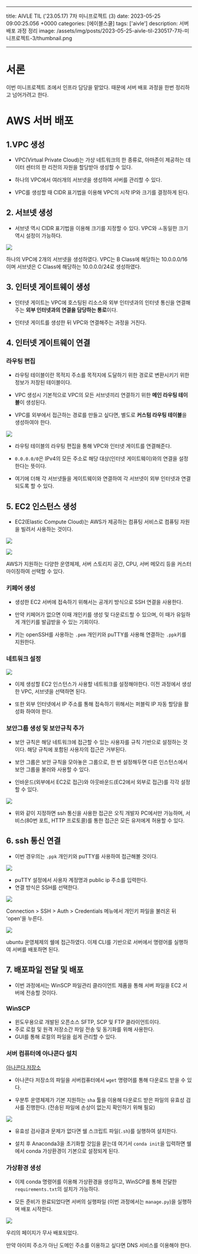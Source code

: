 

---
title: AIVLE TIL ('23.05.17) 7차 미니프로젝트 (3)
date: 2023-05-25 09:00:25.056 +0000
categories: [에이블스쿨]
tags: ['aivle']
description: 서버배포 과정 정리
image: /assets/img/posts/2023-05-25-aivle-til-230517-7차-미니프로젝트-3/thumbnail.png

---


# 서론

이번 미니프로젝트 조에서 인프라 담당을 맡았다.
때문에 서버 배포 과정을 한번 정리하고 넘어가려고 한다.

# AWS 서버 배포

## 1.VPC 생성

- VPC(Virtual Private Cloud)는 가상 네트워크의 한 종류로, 아마존이 제공하는 데이터 센터의 한 리전의 자원을 할당받아 생성할 수 있다.

- 하나의 VPC에서 여러개의 서브넷을 생성하여 서버를 관리할 수 있다.

- VPC를 생성할 때 CIDR 표기법을 이용해 VPC의 시작 IP와 크기를 결정하게 된다.

## 2. 서브넷 생성

- 서브넷 역시 CIDR 표기법을 이용해 크기를 지정할 수 있다. VPC와 ㅗ동일한 크기 역시 설정이 가능하다.

![](/assets/img/posts/2023-05-25-aivle-til-230517-7차-미니프로젝트-3/img0.png)

하나의 VPC에 2개의 서브넷을 생성하였다.
VPC는 B Class에 해당하는 10.0.0.0/16이며 서브넷은 C Class에 해당하는 10.0.0.0/24로 생성하였다.

## 3. 인터넷 게이트웨이 생성

- 인터넷 게이트는 VPC에 호스팅된 리소스와 외부 인터넷과의 인터넷 통신을 연결해주는 **외부 인터넷과의 연결을 담당하는 통로**이다.

- 인터넷 게이트를 생성한 뒤 VPC와 연결해주는 과정을 거친다.

## 4. 인터넷 게이트웨이 연결

### 라우팅 편집

- 라우팅 테이블이란 목적지 주소를 목적지에 도달하기 위한 경로로 변환시키기 위한 정보가 저장된 테이블이다.

- VPC 생성시 기본적으로 VPC의 모든 서브넷끼리 연결하기 위한 **메인 라우팅 테이블**이 생성된다.
- VPC를 외부에서 접근하는 경로를 만들고 싶다면, 별도로 **커스텀 라우팅 테이블**을 생성하여야 한다.

![](/assets/img/posts/2023-05-25-aivle-til-230517-7차-미니프로젝트-3/img1.png)

- 라우팅 테이블의 라우팅 편집을 통해 VPC와 인터넷 게이트를 연결해준다. 
- `0.0.0.0/0`은 IPv4의 모든 주소로 해당 대상(인터넷 게이트웨이)와의 연결을 설정한다는 뜻이다.


- 여기에 더해 각 서브넷들을 게이트웨이와 연결하여 각 서브넷이 외부 인터넷과 연결되도록 할 수 있다.

## 5. EC2 인스턴스 생성

- EC2(Elastic Compute Cloud)는 AWS가 제공하는 컴퓨팅 서비스로 컴퓨팅 자원을 빌려서 사용하는 것이다.

![](/assets/img/posts/2023-05-25-aivle-til-230517-7차-미니프로젝트-3/img2.png)

![](/assets/img/posts/2023-05-25-aivle-til-230517-7차-미니프로젝트-3/img3.png)

AWS가 지원하는 다양한 운영체제, 서버 스토리지 공간, CPU, 서버 메모리 등을 커스터마이징하여 선택할 수 있다.

### 키페어 생성

- 생성한 EC2 서버에 접속하기 위해서는 공개키 방식으로 SSH 연결을 사용한다.

- 만약 키페어가 없으면 이때 개인키를 생성 및 다운로드할 수 있으며, 이 때가 유일하게 개인키를 발급받을 수 있는 기회이다.

- 키는 openSSH를 사용하는 `.pem` 개인키와 puTTY를 사용해 연결하는 `.ppk`키를 지원한다.

### 네트워크 설정

![](/assets/img/posts/2023-05-25-aivle-til-230517-7차-미니프로젝트-3/img4.png)

- 이제 생성할 EC2 인스턴스가 사용할 네트워크를 설정해야한다. 이전 과정에서 생성한 VPC, 서브넷을 선택하면 된다.

- 또한 외부 인터넷에서 IP 주소를 통해 접속하기 위해서는 퍼블릭 IP 자동 할당을 활성화 하여야 한다.

### 보안그룹 생성 및 보안규칙 추가

- 보안 규칙은 해당 네트워크에 접근할 수 있는 사용자를 규칙 기반으로 설정하는 것이다. 해당 규칙에 포함된 사용자의 접근은 거부된다.

- 보안 그룹은 보안 규칙을 모아놓은 그룹으로, 한 번 설정해두면 다른 인스턴스에서 보안 그룹을 불러와 사용할 수 있다.

- 인바운드(외부에서 EC2로 접근)와 아웃바운드(EC2에서 외부로 접근)를 각각 설정할 수 있다.

![](/assets/img/posts/2023-05-25-aivle-til-230517-7차-미니프로젝트-3/img5.png)

- 위와 같이 지정하면 ssh 통신을 사용한 접근은 오직 개발자 PC에서만 가능하며, 서비스(80번 포트, HTTP 프로토콜)를 통한 접근은 모든 유저에게 허용할 수 있다.

## 6. ssh 통신 연결

- 이번 경우의는 `.ppk` 개인키와 puTTY를 사용하여 접근해볼 것이다.

![](/assets/img/posts/2023-05-25-aivle-til-230517-7차-미니프로젝트-3/img6.png)

- puTTY 설정에서 사용자 계정명과 public ip 주소를 입력한다.
- 연결 방식은 SSH를 선택한다.

![](/assets/img/posts/2023-05-25-aivle-til-230517-7차-미니프로젝트-3/img7.png)

Connection > SSH > Auth > Credentials 메뉴에서 개인키 파일을 불러온 뒤 'open'을 누른다.

![](/assets/img/posts/2023-05-25-aivle-til-230517-7차-미니프로젝트-3/img8.png)

ubuntu 운영체제의 쉘에 접근하였다.
이제 CLI를 기반으로 서버에서 명령어를 실행하여 서버를 배포하면 된다.

## 7. 배포파일 전달 및 배포

- 이번 과정에서는 WinSCP 파일관리 클라이언트 제품을 통해 서버 파일을 EC2 서버에 전송할 것이다.

### WinSCP

- 윈도우용으로 개발된 오픈소스 SFTP, SCP 및 FTP 클라이언트이다.
- 주로 로컬 및 원격 저장소간 파일 전송 및 동기화를 위해 사용한다.
- GUI를 통해 로컬의 파일을 쉽게 관리할 수 있다.

### 서버 컴퓨터에 아나콘다 설치

[아나콘다 저장소](https://repo.anaconda.com/archive/)

- 아나콘다 저장소의 파일을 서버컴퓨터에서 `wget` 명령어를 통해 다운로드 받을 수 있다.

- 우분투 운영체제가 기본 지원하는 `sha` 툴을 이용해 다운로드 받은 파일의 유효성 검사를 진행한다. (전송된 파일에 손상이 없는지 확인하기 위해 필요)

![](/assets/img/posts/2023-05-25-aivle-til-230517-7차-미니프로젝트-3/img9.png)

- 유효성 검사결과 문제가 없다면 쉘 스크립트 파일(`.sh`)를 실행하여 설치한다.

- 설치 후 Anaconda3을 초기화할 것임을 묻는데 여기서 `conda init`을 입력하면 쉘에서 conda 가상환경이 기본으로 설정되게 된다.

### 가상환경 생성

- 이제 conda 명령어를 이용해 가상환경을 생성하고, WinSCP를 통해 전달한 `requirements.txt`의 설치가 가능하다.

- 모든 준비가 완료되었다면 서버의 실행파일 (이번 과정에서는 `manage.py`)을 실행하며 배포 시작한다.

![](/assets/img/posts/2023-05-25-aivle-til-230517-7차-미니프로젝트-3/img10.png)

우리의 페이지가 무사 배포되었다.

만약 아이피 주소가 아닌 도메인 주소를 이용하고 싶다면 DNS 서비스를 이용해야 한다.

        